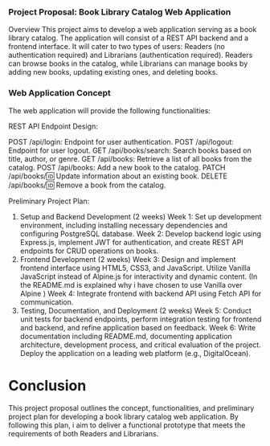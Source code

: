 ### Project Proposal: Book Library Catalog Web Application
Overview
This project aims to develop a web application serving as a book library catalog. The application will consist of a REST API backend and a frontend interface. It will cater to two types of users: Readers (no authentication required) and Librarians (authentication required). Readers can browse books in the catalog, while Librarians can manage books by adding new books, updating existing ones, and deleting books.

### Web Application Concept
The web application will provide the following functionalities:

REST API Endpoint Design:

POST /api/login: Endpoint for user authentication.
POST /api/logout: Endpoint for user logout.
GET /api/books/search: Search books based on title, author, or genre.
GET /api/books: Retrieve a list of all books from the catalog.
POST /api/books: Add a new book to the catalog.
PATCH /api/books/:id: Update information about an existing book.
DELETE /api/books/:id: Remove a book from the catalog.


Preliminary Project Plan:

1. Setup and Backend Development (2 weeks)
Week 1: Set up development environment, including installing necessary dependencies and configuring PostgreSQL database.
Week 2: Develop backend logic using Express.js, implement JWT for authentication, and create REST API endpoints for CRUD operations on books.
2. Frontend Development (2 weeks)
Week 3: Design and implement frontend interface using HTML5, CSS3, and JavaScript. Utilize Vanilla JavaScript instead of Alpine.js for interactivity and dynamic content. (In the README.md is explained why i have chosen to use Vanilla over Alpine )
Week 4: Integrate frontend with backend API using Fetch API for communication.
3. Testing, Documentation, and Deployment (2 weeks)
Week 5: Conduct unit tests for backend endpoints, perform integration testing for frontend and backend, and refine application based on feedback.
Week 6: Write documentation including README.md, documenting application architecture, development process, and critical evaluation of the project. Deploy the application on a leading web platform (e.g., DigitalOcean).

# Conclusion
This project proposal outlines the concept, functionalities, and preliminary project plan for developing a book library catalog web application. By following this plan, i aim to deliver a functional prototype that meets the requirements of both Readers and Librarians.
